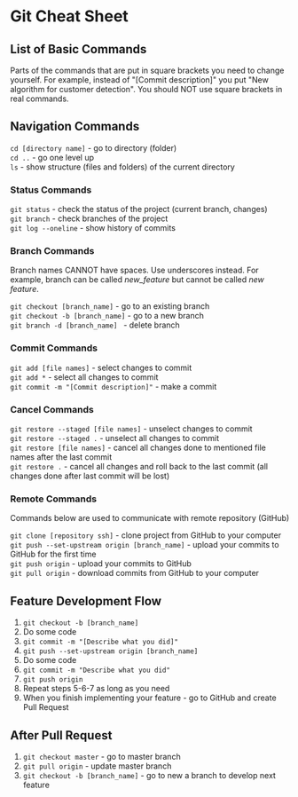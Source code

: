 # Git Cheat Sheet
  
## List of Basic Commands
Parts of the commands that are put in square brackets you need to change yourself. For example, instead of "[Commit description]" you put "New algorithm for customer detection". You should NOT use square brackets in real commands.

## Navigation Commands
`cd [directory name]` - go to directory (folder)  
`cd ..` - go one level up  
`ls` - show structure (files and folders) of the current directory  

### Status Commands  
`git status` - check the status of the project (current branch, changes)  
`git branch` - check branches of the project  
`git log --oneline` - show history of commits  

### Branch Commands
Branch names CANNOT have spaces. Use underscores instead. For example, branch can be called _new_feature_ but cannot be called _new feature_.  

`git checkout [branch_name]` - go to an existing branch  
`git checkout -b [branch_name]` - go to a new branch  
`git branch -d [branch_name] ` - delete branch  

### Commit Commands

`git add [file names]` - select changes to commit  
`git add *` - select all changes to commit  
`git commit -m "[Commit description]"` - make a commit  

### Cancel Commands
`git restore --staged [file names]` - unselect changes to commit  
`git restore --staged .` - unselect all changes to commit  
`git restore [file names]` - cancel all changes done to mentioned file names after the last commit  
`git restore .` - cancel all changes and roll back to the last commit (all changes done after last commit will be lost)  

### Remote Commands
Commands below are used to communicate with remote repository (GitHub)  

`git clone [repository ssh]` - clone project from GitHub to your computer  
`git push --set-upstream origin [branch_name]` - upload your commits to GitHub for the first time  
`git push origin` - upload your commits to GitHub  
`git pull origin` - download commits from GitHub to your computer

## Feature Development Flow
1) `git checkout -b [branch_name]`
2) Do some code
3) `git commit -m "[Describe what you did]"`
4) `git push --set-upstream origin [branch_name]`
5) Do some code
6) `git commit -m "Describe what you did"`
7) `git push origin`
8) Repeat steps 5-6-7 as long as you need
9) When you finish implementing your feature - go to GitHub and create Pull Request  


## After Pull Request
1) `git checkout master` - go to master branch
2) `git pull origin` - update master branch
3) `git checkout -b [branch_name]` - go to new a branch to develop next feature
